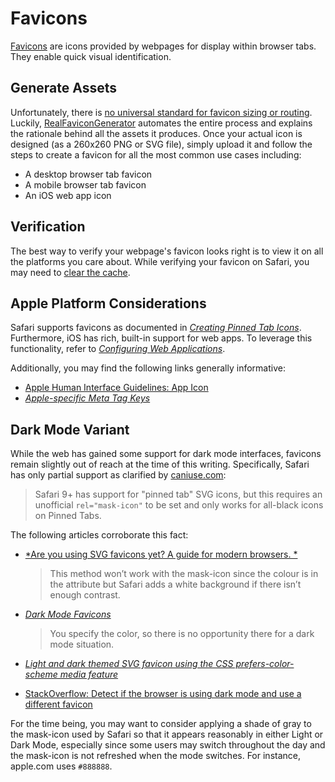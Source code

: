 # Favicons

[Favicons](https://www.w3docs.com/snippets/html/how-to-add-an-image-in-the-title-bar.html) are icons provided by webpages for display within browser tabs. They enable quick visual identification.

## Generate Assets

Unfortunately, there is [no universal standard for favicon sizing or routing](https://stackoverflow.com/questions/48956465/favicon-standard-2020-svg-ico-png-and-dimensions). Luckily, [RealFaviconGenerator](https://realfavicongenerator.net) automates the entire process and explains the rationale behind all the assets it produces. Once your actual icon is designed (as a 260x260 PNG or SVG file), simply upload it and follow the steps to create a favicon for all the most common use cases including:

* A desktop browser tab favicon
* A mobile browser tab favicon
* An iOS web app icon

## Verification

The best way to verify your webpage's favicon looks right is to view it on all the platforms you care about. While verifying your favicon on Safari, you may need to [clear the cache](https://www.groovypost.com/howto/clear-the-safari-cache-on-your-iphone/).

## Apple Platform Considerations

Safari supports favicons as documented in [*Creating Pinned Tab Icons*](https://developer.apple.com/library/archive/documentation/AppleApplications/Reference/SafariWebContent/pinnedTabs/pinnedTabs.html#//apple_ref/doc/uid/TP40002051-CH18-SW1). Furthermore, iOS has rich, built-in support for web apps. To leverage this functionality, refer to [*Configuring Web Applications*](https://developer.apple.com/library/archive/documentation/AppleApplications/Reference/SafariWebContent/ConfiguringWebApplications/ConfiguringWebApplications.html).

Additionally, you may find the following links generally informative:

* [Apple Human Interface Guidelines: App Icon](https://developer.apple.com/design/human-interface-guidelines/ios/icons-and-images/app-icon/)
* [*Apple-specific Meta Tag Keys*](https://developer.apple.com/library/archive/documentation/AppleApplications/Reference/SafariHTMLRef/Articles/MetaTags.html#//apple_ref/doc/uid/TP40008193-SW3)

## Dark Mode Variant

While the web has gained some support for dark mode interfaces, favicons remain slightly out of reach at the time of this writing. Specifically, Safari has only partial support as clarified by [caniuse.com](https://caniuse.com/#feat=link-icon-svg):

> Safari 9+ has support for "pinned tab" SVG icons, but this requires an unofficial `rel="mask-icon"` to be set and only works for all-black icons on Pinned Tabs.

The following articles corroborate this fact:

* [*Are you using SVG favicons yet? A guide for modern browsers.
*](https://medium.com/swlh/are-you-using-svg-favicons-yet-a-guide-for-modern-browsers-836a6aace3df)

    > This method won’t work with the mask-icon since the colour is in the attribute but Safari adds a white background if there isn’t enough contrast.
* [*Dark Mode Favicons*](https://css-tricks.com/dark-mode-favicons/)

    > You specify the color, so there is no opportunity there for a dark mode situation.
* [*Light and dark themed SVG favicon using the CSS prefers-color-scheme media feature*](https://catalin.red/svg-favicon-light-dark-theme/)
* [StackOverflow: Detect if the browser is using dark mode and use a different favicon](https://stackoverflow.com/questions/55170708/detect-if-the-browser-is-using-dark-mode-and-use-a-different-favicon)

For the time being, you may want to consider applying a shade of gray to the mask-icon used by Safari so that it appears reasonably in either Light or Dark Mode, especially since some users may switch throughout the day and the mask-icon is not refreshed when the mode switches. For instance, apple.com uses `#888888`.
